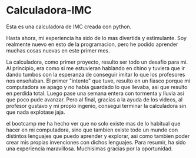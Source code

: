 # Calculadora-IMC
Esta es una calculadora de IMC creada con python.

Hasta ahora, mi experiencia ha sido de lo mas divertida y estimulante. Soy realmente nuevo en esto de la programacion, pero he podido aprender muchas cosas nuevas en este primer mes.

La calculadora, como primer proyecto, resulto ser todo un desafio para mi. Al principio, era como si me estuvieran hablando en chino y tuviera que ir dando tumbos con la esperanza de conseguir imitar lo que los profesores nos enseñaban.
El primer "intento" que tuve, resulto en un fiasco porque mi computadora se apago y no habia guardado lo que llevaba, asi que resulto en perdida total. Luego pase una semana entera con tormenta y lluvia asi que poco pude avanzar.
Pero al final, gracias a la ayuda de los videos, al profesor gustavo y mi propio ingenio, consegui terminar la calculadora sin que nada explotase jaja.


el bootcamp me ha hecho ver que no solo existe mas de lo habitual que hacer en mi computadora, sino que tambien existe todo un mundo con distintos lenguajes que puedo aprender y explorar, asi como tambien poder crear mis propias invenciones con dichos lenguajes. Para resumir, ha sido una experiencia maravillosa.
Muchisimas gracias por la oportunidad.
